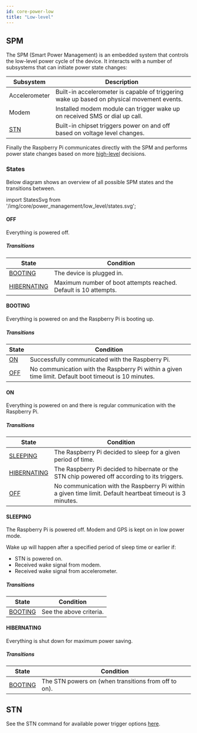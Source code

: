 ```yaml
---
id: core-power-low
title: "Low-level"
---
```


## SPM

The SPM (Smart Power Management) is an embedded system that controls the low-level power cycle of the device. It interacts with a number of subsystems that can initiate power state changes:

| Subsystem | Description |
| ------ | ------ |
| Accelerometer | Built-in accelerometer is capable of triggering wake up based on physical movement events. |
| Modem | Installed modem module can trigger wake up on received SMS or dial up call. |
| [STN](#stn) | Built-in chipset triggers power on and off based on voltage level changes. |

Finally the Raspberry Pi communicates directly with the SPM and performs power state changes based on more [high-level](/core/power_management/high_level.md) decisions.  

### States

Below diagram shows an overview of all possible SPM states and the transitions between.


import StatesSvg from '/img/core/power_management/low_level/states.svg';

<StatesSvg />

#### OFF

Everything is powered off.

##### Transitions

| State | Condition |
| ------ | ------ |
| [BOOTING](#booting) | The device is plugged in. |
| [HIBERNATING](#hibernating) | Maximum number of boot attempts reached. Default is 10 attempts. |

#### BOOTING

Everything is powered on and the Raspberry Pi is booting up.

##### Transitions

| State | Condition |
| ------ | ------ |
| [ON](#on) | Successfully communicated with the Raspberry Pi. |
| [OFF](#off) | No communication with the Raspberry Pi within a given time limit. Default boot timeout is 10 minutes. |

#### ON

Everything is powered on and there is regular communication with the Raspberry Pi.

##### Transitions

| State | Condition |
| ------ | ------ |
| [SLEEPING](#sleeping) | The Raspberry Pi decided to sleep for a given period of time. |
| [HIBERNATING](#hibernating) | The Raspberry Pi decided to hibernate or the STN chip powered off according to its triggers. |
| [OFF](#off) | No communication with the Raspberry Pi within a given time limit. Default heartbeat timeout is 3 minutes. |

#### SLEEPING

The Raspberry Pi is powered off. Modem and GPS is kept on in low power mode.

Wake up will happen after a specified period of sleep time or earlier if:

  - STN is powered on.
  - Received wake signal from modem.
  - Received wake signal from accelerometer.

##### Transitions

| State | Condition |
| ------ | ------ |
| [BOOTING](#booting) | See the above criteria. |

#### HIBERNATING

Everything is shut down for maximum power saving.

##### Transitions

| State | Condition |
| ------ | ------ |
| [BOOTING](#booting) | The STN powers on (when transitions from off to on). |

## STN

See the STN command for available power trigger options [here](core/commands/stn.md).
